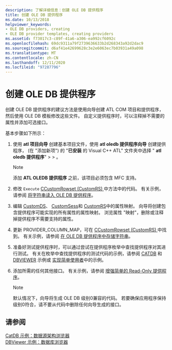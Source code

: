```yaml
---
description: 了解详细信息：创建 OLE DB 提供程序
title: 创建 OLE DB 提供程序
ms.date: 10/13/2018
helpviewer_keywords:
- OLE DB providers, creating
- OLE DB provider templates, creating providers
ms.assetid: f73017c3-c89f-41a6-a306-ea992cf6092c
ms.openlocfilehash: 69dc9311a79f2739636633b2d268343a92d2dac9
ms.sourcegitcommit: d6af41e42699628c3e2e6063ec7b03931a49a098
ms.translationtype: MT
ms.contentlocale: zh-CN
ms.lasthandoff: 12/11/2020
ms.locfileid: "97287796"
---
```

# <a name="creating-an-ole-db-provider"></a>创建 OLE DB 提供程序

创建 OLE DB 提供程序的建议方法是使用向导创建 ATL COM 项目和提供程序，然后使用 OLE DB 模板修改这些文件。 自定义提供程序时，可以注释掉不需要的属性并添加可选接口。

基本步骤如下所示：

1. 使用 **atl 项目向导** 创建基本项目文件，使用 **atl oledb 提供程序向导** 创建提供程序， (在 "添加新项") 的 "**已安装** 的 Visual C++ ATL" 文件夹中选择 " **atl oledb 提供程序**"  >    >   。 

   > [!NOTE]
   > 添加 **ATL OLEDB 提供程序** 之前，该项目必须包含 MFC 支持。

1. 修改 `Execute` [CCustomRowset (CustomRS) ](cmyproviderrowset-myproviderrs-h.md)中方法中的代码。 有关示例，请参阅 [将字符串读入 OLE DB 提供程序](../../data/oledb/reading-strings-into-the-ole-db-provider.md)。

1. 编辑 [CustomDS](cmyprovidersource-myproviderds-h.md)、 [CustomSess](cmyprovidersession-myprovidersess-h.md)和 [CustomRS](cmyproviderrowset-myproviderrs-h.md)中的属性映射。 向导将创建包含提供程序可能实现的所有属性的属性映射。 浏览属性 "映射"，删除或注释掉提供程序不需要支持的属性。

1. 更新 PROVIDER_COLUMN_MAP，可在 [CCustomRowset (CustomRS) ](cmyproviderrowset-myproviderrs-h.md)中找到。 有关示例，请参阅 [在 OLE DB 提供程序中存储字符串](../../data/oledb/storing-strings-in-the-ole-db-provider.md)。

1. 准备好测试提供程序时，可以通过尝试在提供程序枚举中查找提供程序对其进行测试。 有关在枚举中查找提供程序的测试代码的示例，请参阅 [CATDB](https://github.com/Microsoft/VCSamples/tree/master/VC2008Samples/ATL/OLEDB/Consumer/catdb) 和 [DBVIEWER](https://github.com/Microsoft/VCSamples/tree/master/VC2008Samples/ATL/OLEDB/Consumer/dbviewer) 示例或 [实现简单使用者](../../data/oledb/implementing-a-simple-consumer.md)中的示例。

1. 添加所需的任何其他接口。 有关示例，请参阅 [增强简单的 Read-Only 提供程序](../../data/oledb/enhancing-the-simple-read-only-provider.md)。

   > [!NOTE]
   > 默认情况下，向导将生成 OLE DB 级别0兼容的代码。 若要确保应用程序保持级别0符合，请不要从代码中删除任何向导生成的接口。

## <a name="see-also"></a>请参阅

[CatDB 示例：数据源架构浏览器](https://github.com/Microsoft/VCSamples/tree/master/VC2008Samples/ATL/OLEDB/Consumer/catdb)<br/>
[DBViewer 示例：数据库浏览器](https://github.com/Microsoft/VCSamples/tree/master/VC2008Samples/ATL/OLEDB/Consumer/dbviewer)
